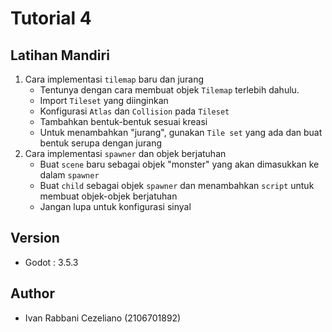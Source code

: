 # Tutorial 4

## Latihan Mandiri
1. Cara implementasi `tilemap` baru dan jurang
    * Tentunya dengan cara membuat objek `Tilemap` terlebih dahulu.
    * Import `Tileset` yang diinginkan
    * Konfigurasi `Atlas` dan `Collision` pada `Tileset`
    * Tambahkan bentuk-bentuk sesuai kreasi
    * Untuk menambahkan "jurang", gunakan `Tile set` yang ada dan buat bentuk serupa dengan jurang
2. Cara implementasi `spawner` dan objek berjatuhan
    * Buat `scene` baru sebagai objek "monster" yang akan dimasukkan ke dalam `spawner`
    * Buat `child` sebagai objek `spawner` dan menambahkan `script` untuk membuat objek-objek berjatuhan
    * Jangan lupa untuk konfigurasi sinyal

## Version
* Godot : 3.5.3

## Author 
* Ivan Rabbani Cezeliano (2106701892)